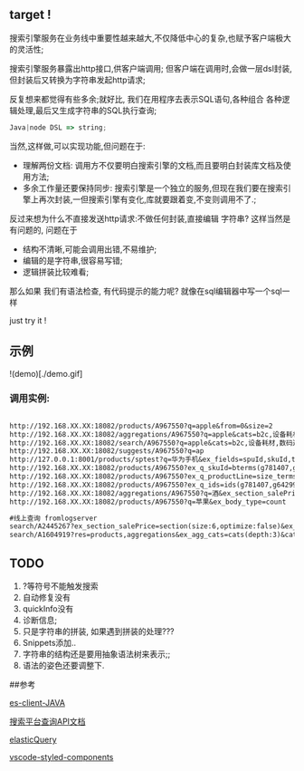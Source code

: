 
## target !

搜索引擎服务在业务线中重要性越来越大,不仅降低中心的复杂,也赋予客户端极大的灵活性;

搜索引擎服务暴露出http接口,供客户端调用; 但客户端在调用时,会做一层dsl封装,但封装后又转换为字符串发起http请求;

反复想来都觉得有些多余;就好比, 我们在用程序去表示SQL语句,各种组合 各种逻辑处理,最后又生成字符串的SQL执行查询;


```typescript
Java|node DSL => string;
```

当然,这样做,可以实现功能,但问题在于:

* 理解两份文档: 调用方不仅要明白搜索引擎的文档,而且要明白封装库文档及使用方法;
* 多余工作量还要保持同步: 搜索引擎是一个独立的服务,但现在我们要在搜索引擎上再次封装,一但搜索引擎有变化,库就要跟着变,不变则调用不了.;


反过来想为什么不直接发送http请求:不做任何封装,直接编辑 字符串? 这样当然是有问题的, 问题在于

* 结构不清晰,可能会调用出错,不易维护;
* 编辑的是字符串,很容易写错;
* 逻辑拼装比较难看;

那么如果 我们有语法检查, 有代码提示的能力呢? 就像在sql编辑器中写一个sql一样

just try it !

## 示例
!(demo)[./demo.gif]


### 调用实例:

```txt

http://192.168.XX.XX:18082/products/A967550?q=apple&from=0&size=2
http://192.168.XX.XX:18082/aggregations/A967550?q=apple&cats=b2c,设备耗材,数码通讯类,电脑/电脑周边
http://192.168.XX.XX:18082/search/A967550?q=apple&cats=b2c,设备耗材,数码通讯类,电脑/电脑周边&size=1&res=products,aggregations
http://192.168.XX.XX:18082/suggests/A967550?q=ap
http://127.0.0.1:8001/products/sptest?q=华为手机&ex_fields=spuId,skuId,title,salePrice&ex_script_field_doublePrice=doc[salePrice].value*2
http://192.168.XX.XX:18082/products/A967550?ex_q_skuId=bterms(g781407,g642997)
http://192.168.XX.XX:18082/products/A967550?ex_q_productLine=size_terms(value:1,2)
http://192.168.XX.XX:18082/products/A967550?ex_q_ids=ids(g781407,g642997)
http://192.168.XX.XX:18082/aggregations/A967550?q=酒&ex_section_salePrice=section(size:6,optimize:false)
http://192.168.XX.XX:18082/products/A967550?q=苹果&ex_body_type=count

#线上查询 fromlogserver
search/A2445267?ex_section_salePrice=section(size:6,optimize:false)&ex_q_D2COnSale=bterms(true)&ex_agg_cats=cats(depth:3)&props_agg_ignore_cat=true&ex_q_itemType=bterms(1,2,5)&ex_q_or=or(query:<ex_q_spuId=bterms(11334277,4375188,11334266,4375565,11334276,4375447,4375812,11334292,11334373,4375868)>|<ex_q_sourceSpuId=bterms(11334277,4375188,11334266,4375565,11334276,4375447,4375812,11334292,11334373,4375868)>)&ex_q_d2cBlockedLevels=null(flag:true)&ex_agg_d2cLabel=terms(size:0)&ownerFilter=0&from=0&size=200&sort=price:1
search/A1604919?res=products,aggregations&ex_agg_cats=cats(depth:3)&cats=b2b&ex_q_D2POnSale=bterms(true)&ex_q_sys=bterms(2)&ex_q_skuId=bterms(g9311510,g5367368,g4795959,g4795816,g17356501,g6411761,g5494471,g9831023,g4795898,g9311642)&props_agg_ignore_cat=false&ex_agg_d2pLabel=terms(size:0)&ex_q_not=not(query:<ex_q_itemType=bterms(3)>|<ex_q_itemType=bterms(4)>)&from=0&size=200&sort=D2pSort:1
```


## TODO

1. ?等符号不能触发搜索
2. 自动修复没有
3. quickInfo没有
4. 诊断信息;
5. 只是字符串的拼装, 如果遇到拼装的处理???
6. Snippets添加..
7. 字符串的结构还是要用抽象语法树来表示;;
8. 语法的姿色还要调整下.


##参考

[es-client-JAVA](http://git.dev.qianmi.com/retail/es-client)

[搜索平台查询API文档](http://gitbook.dev.qianmi.com/OF1540/search_platform_book/book/api.html)

[elasticQuery](https://www.elastic.co/guide/en/elasticsearch/reference/5.2/query-dsl-match-query.html)

[vscode-styled-components](https://github.com/styled-components/vscode-styled-components)
